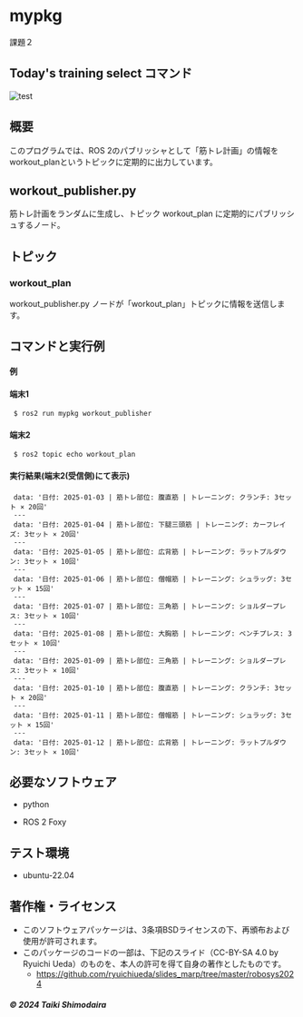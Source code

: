 # mypkg
課題２
## Today's training select コマンド

![test](https://github.com/fukuurakokuki123/mypkg/actions/workflows/test.yml/badge.svg)

## 概要
このプログラムでは、ROS 2のパブリッシャとして「筋トレ計画」の情報をworkout_planというトピックに定期的に出力しています。

## workout_publisher.py
筋トレ計画をランダムに生成し、トピック workout_plan に定期的にパブリッシュするノード。

## トピック
### workout_plan

workout_publisher.py ノードが「workout_plan」トピックに情報を送信します。

## コマンドと実行例
#### 例
#### 端末1
     $ ros2 run mypkg workout_publisher
#### 端末2
     $ ros2 topic echo workout_plan
#### 実行結果(端末2(受信側)にて表示)
     data: '日付: 2025-01-03 | 筋トレ部位: 腹直筋 | トレーニング: クランチ: 3セット × 20回'
     ---
     data: '日付: 2025-01-04 | 筋トレ部位: 下腿三頭筋 | トレーニング: カーフレイズ: 3セット × 20回'
     ---
     data: '日付: 2025-01-05 | 筋トレ部位: 広背筋 | トレーニング: ラットプルダウン: 3セット × 10回'
     ---
     data: '日付: 2025-01-06 | 筋トレ部位: 僧帽筋 | トレーニング: シュラッグ: 3セット × 15回'
     ---
     data: '日付: 2025-01-07 | 筋トレ部位: 三角筋 | トレーニング: ショルダープレス: 3セット × 10回'
     ---
     data: '日付: 2025-01-08 | 筋トレ部位: 大胸筋 | トレーニング: ベンチプレス: 3セット × 10回'
     ---
     data: '日付: 2025-01-09 | 筋トレ部位: 三角筋 | トレーニング: ショルダープレス: 3セット × 10回'
     ---
     data: '日付: 2025-01-10 | 筋トレ部位: 腹直筋 | トレーニング: クランチ: 3セット × 20回'
     ---
     data: '日付: 2025-01-11 | 筋トレ部位: 僧帽筋 | トレーニング: シュラッグ: 3セット × 15回'
     ---
     data: '日付: 2025-01-12 | 筋トレ部位: 広背筋 | トレーニング: ラットプルダウン: 3セット × 10回'
## 必要なソフトウェア
- python

- ROS 2 Foxy

## テスト環境
- ubuntu-22.04
## 著作権・ライセンス
- このソフトウェアパッケージは、3条項BSDライセンスの下、再頒布および使用が許可されます。
- このパッケージのコードの一部は、下記のスライド（CC-BY-SA 4.0 by Ryuichi Ueda）のものを、本人の許可を得て自身の著作としたものです。
  - https://github.com/ryuichiueda/slides_marp/tree/master/robosys2024 
##### © 2024 Taiki Shimodaira
